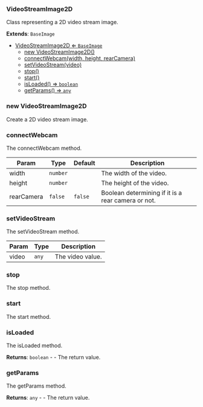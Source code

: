 <a name="VideoStreamImage2D"></a>

### VideoStreamImage2D 
Class representing a 2D video stream image.


**Extends**: <code>BaseImage</code>  

* [VideoStreamImage2D ⇐ <code>BaseImage</code>](#VideoStreamImage2D)
    * [new VideoStreamImage2D()](#new-VideoStreamImage2D)
    * [connectWebcam(width, height, rearCamera)](#connectWebcam)
    * [setVideoStream(video)](#setVideoStream)
    * [stop()](#stop)
    * [start()](#start)
    * [isLoaded() ⇒ <code>boolean</code>](#isLoaded)
    * [getParams() ⇒ <code>any</code>](#getParams)

<a name="new_VideoStreamImage2D_new"></a>

### new VideoStreamImage2D
Create a 2D video stream image.

<a name="VideoStreamImage2D+connectWebcam"></a>

### connectWebcam
The connectWebcam method.



| Param | Type | Default | Description |
| --- | --- | --- | --- |
| width | <code>number</code> |  | The width of the video. |
| height | <code>number</code> |  | The height of the video. |
| rearCamera | <code>false</code> | <code>false</code> | Boolean determining if it is a rear camera or not. |

<a name="VideoStreamImage2D+setVideoStream"></a>

### setVideoStream
The setVideoStream method.



| Param | Type | Description |
| --- | --- | --- |
| video | <code>any</code> | The video value. |

<a name="VideoStreamImage2D+stop"></a>

### stop
The stop method.


<a name="VideoStreamImage2D+start"></a>

### start
The start method.


<a name="VideoStreamImage2D+isLoaded"></a>

### isLoaded
The isLoaded method.


**Returns**: <code>boolean</code> - - The return value.  
<a name="VideoStreamImage2D+getParams"></a>

### getParams
The getParams method.


**Returns**: <code>any</code> - - The return value.  
